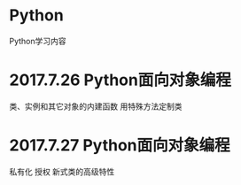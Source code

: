 # Python 
Python学习内容
# 2017.7.26 Python面向对象编程
类、实例和其它对象的内建函数
用特殊方法定制类
# 2017.7.27 Python面向对象编程
私有化
授权
新式类的高级特性


